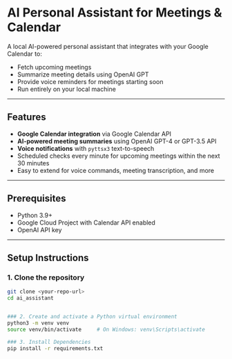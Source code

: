 # AI Personal Assistant for Meetings & Calendar

A local AI-powered personal assistant that integrates with your Google Calendar to:

- Fetch upcoming meetings
- Summarize meeting details using OpenAI GPT
- Provide voice reminders for meetings starting soon
- Run entirely on your local machine

---

## Features

- **Google Calendar integration** via Google Calendar API
- **AI-powered meeting summaries** using OpenAI GPT-4 or GPT-3.5 API
- **Voice notifications** with `pyttsx3` text-to-speech
- Scheduled checks every minute for upcoming meetings within the next 30 minutes
- Easy to extend for voice commands, meeting transcription, and more

---

## Prerequisites

- Python 3.9+
- Google Cloud Project with Calendar API enabled
- OpenAI API key

---

## Setup Instructions

### 1. Clone the repository

```bash
git clone <your-repo-url>
cd ai_assistant


### 2. Create and activate a Python virtual environment
python3 -m venv venv
source venv/bin/activate     # On Windows: venv\Scripts\activate

### 3. Install Dependencies
pip install -r requirements.txt

